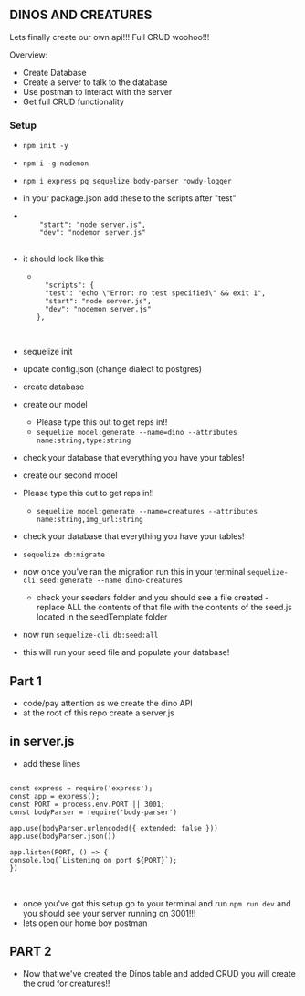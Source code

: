 ## DINOS AND CREATURES

Lets finally create our own api!!!
Full CRUD woohoo!!!

Overview:

- Create Database
- Create a server to talk to the database
- Use postman to interact with the server
- Get full CRUD functionality

### Setup

- `npm init -y`
- `npm i -g nodemon`
- `npm i express pg sequelize body-parser rowdy-logger`
- in your package.json add these to the scripts after "test"
- <pre>
  <code>
      "start": "node server.js",
      "dev": "nodemon server.js"
  </code>
  </pre>
- it should look like this
  - <pre>
      <code>
      "scripts": {
      "test": "echo \"Error: no test specified\" && exit 1",
      "start": "node server.js",
      "dev": "nodemon server.js"
    },
      </code>
      </pre>
- sequelize init
- update config.json (change dialect to postgres)
- create database
- create our model
  - Please type this out to get reps in!!
  - `sequelize model:generate --name=dino --attributes name:string,type:string`
- check your database that everything you have your tables!

- create our second model
- Please type this out to get reps in!!
  - `sequelize model:generate --name=creatures --attributes name:string,img_url:string`
- check your database that everything you have your tables!
- `sequelize db:migrate`

- now once you've ran the migration run this in your terminal
  `sequelize-cli seed:generate --name dino-creatures`
  - check your seeders folder and you should see a file created - replace ALL the contents of that file with the contents of the seed.js located in the seedTemplate folder
- now run `sequelize-cli db:seed:all`
- this will run your seed file and populate your database!

## Part 1

- code/pay attention as we create the dino API
- at the root of this repo create a server.js

## in server.js

- add these lines
<pre>
<code>
const express = require('express');
const app = express();
const PORT = process.env.PORT || 3001;
const bodyParser = require('body-parser')

app.use(bodyParser.urlencoded({ extended: false }))
app.use(bodyParser.json())

app.listen(PORT, () => {
console.log(`Listening on port ${PORT}`);
})
</code>

</pre>
- once you've got this setup go to your terminal and run 
`npm run dev` and you should see your server running on 3001!!!
- lets open our home boy postman 
## PART 2

- Now that we've created the Dinos table and added CRUD you will create the crud for creatures!!
